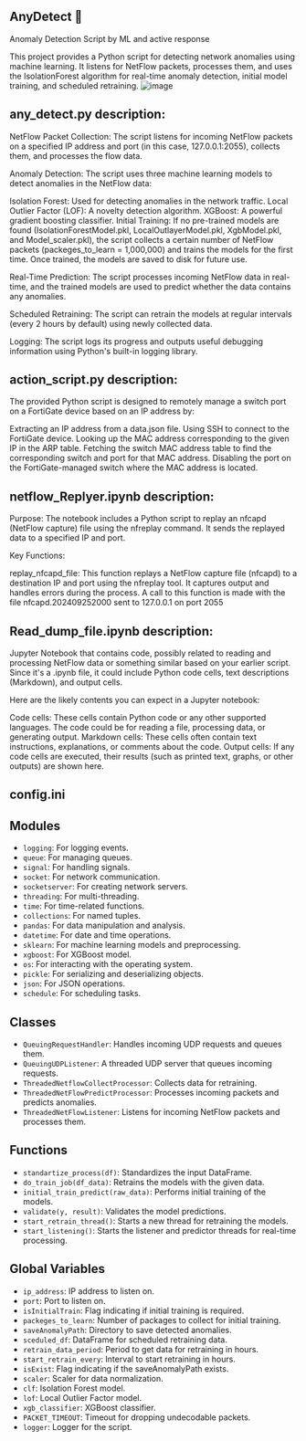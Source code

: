 ## AnyDetect 👋
Anomaly Detection Script by ML and active response

This project provides a Python script for detecting network anomalies using machine learning. It listens for NetFlow packets, processes them, and uses the IsolationForest algorithm for real-time anomaly detection, initial model training, and scheduled retraining.
![image](https://github.com/user-attachments/assets/80000faa-7a1c-45a2-81d7-115cba9f0a5d)


## any_detect.py description:

NetFlow Packet Collection: The script listens for incoming NetFlow packets on a specified IP address and port (in this case, 127.0.0.1:2055), collects them, and processes the flow data.

Anomaly Detection: The script uses three machine learning models to detect anomalies in the NetFlow data:

Isolation Forest: Used for detecting anomalies in the network traffic.
Local Outlier Factor (LOF): A novelty detection algorithm.
XGBoost: A powerful gradient boosting classifier.
Initial Training: If no pre-trained models are found (IsolationForestModel.pkl, LocalOutlayerModel.pkl, XgbModel.pkl, and Model_scaler.pkl), the script collects a certain number of NetFlow packets (packeges_to_learn = 1,000,000) and trains the models for the first time. Once trained, the models are saved to disk for future use.

Real-Time Prediction: The script processes incoming NetFlow data in real-time, and the trained models are used to predict whether the data contains any anomalies.

Scheduled Retraining: The script can retrain the models at regular intervals (every 2 hours by default) using newly collected data.

Logging: The script logs its progress and outputs useful debugging information using Python's built-in logging library.


## action_script.py description:

The provided Python script is designed to remotely manage a switch port on a FortiGate device based on an IP address by:

Extracting an IP address from a data.json file.
Using SSH to connect to the FortiGate device.
Looking up the MAC address corresponding to the given IP in the ARP table.
Fetching the switch MAC address table to find the corresponding switch and port for that MAC address.
Disabling the port on the FortiGate-managed switch where the MAC address is located.

## netflow_Replyer.ipynb  description:
Purpose: The notebook includes a Python script to replay an nfcapd (NetFlow capture) file using the nfreplay command. It sends the replayed data to a specified IP and port.

Key Functions:

replay_nfcapd_file: This function replays a NetFlow capture file (nfcapd) to a destination IP and port using the nfreplay tool. It captures output and handles errors during the process.
A call to this function is made with the file nfcapd.202409252000 sent to 127.0.0.1 on port 2055

##  Read_dump_file.ipynb description:

Jupyter Notebook that contains code, possibly related to reading and processing NetFlow data or something similar based on your earlier script. Since it's a .ipynb file, it could include Python code cells, text descriptions (Markdown), and output cells.

Here are the likely contents you can expect in a Jupyter notebook:

Code cells: These cells contain Python code or any other supported languages. The code could be for reading a file, processing data, or generating output.
Markdown cells: These cells often contain text instructions, explanations, or comments about the code.
Output cells: If any code cells are executed, their results (such as printed text, graphs, or other outputs) are shown here.


## config.ini




## Modules

- `logging`: For logging events.
- `queue`: For managing queues.
- `signal`: For handling signals.
- `socket`: For network communication.
- `socketserver`: For creating network servers.
- `threading`: For multi-threading.
- `time`: For time-related functions.
- `collections`: For named tuples.
- `pandas`: For data manipulation and analysis.
- `datetime`: For date and time operations.
- `sklearn`: For machine learning models and preprocessing.
- `xgboost`: For XGBoost model.
- `os`: For interacting with the operating system.
- `pickle`: For serializing and deserializing objects.
- `json`: For JSON operations.
- `schedule`: For scheduling tasks.

## Classes

- `QueuingRequestHandler`: Handles incoming UDP requests and queues them.
- `QueuingUDPListener`: A threaded UDP server that queues incoming requests.
- `ThreadedNetflowCollectProcessor`: Collects data for retraining.
- `ThreadedNetFlowPredictProcessor`: Processes incoming packets and predicts anomalies.
- `ThreadedNetFlowListener`: Listens for incoming NetFlow packets and processes them.

## Functions

- `standartize_process(df)`: Standardizes the input DataFrame.
- `do_train_job(df_data)`: Retrains the models with the given data.
- `initial_train_predict(raw_data)`: Performs initial training of the models.
- `validate(y, result)`: Validates the model predictions.
- `start_retrain_thread()`: Starts a new thread for retraining the models.
- `start_listening()`: Starts the listener and predictor threads for real-time processing.

## Global Variables

- `ip_address`: IP address to listen on.
- `port`: Port to listen on.
- `isInitialTrain`: Flag indicating if initial training is required.
- `packeges_to_learn`: Number of packages to collect for initial training.
- `saveAnomalyPath`: Directory to save detected anomalies.
- `sceduled_df`: DataFrame for scheduled retraining data.
- `retrain_data_period`: Period to get data for retraining in hours.
- `start_retrain_every`: Interval to start retraining in hours.
- `isExist`: Flag indicating if the saveAnomalyPath exists.
- `scaler`: Scaler for data normalization.
- `clf`: Isolation Forest model.
- `lof`: Local Outlier Factor model.
- `xgb_classifier`: XGBoost classifier.
- `PACKET_TIMEOUT`: Timeout for dropping undecodable packets.
- `logger`: Logger for the script.

